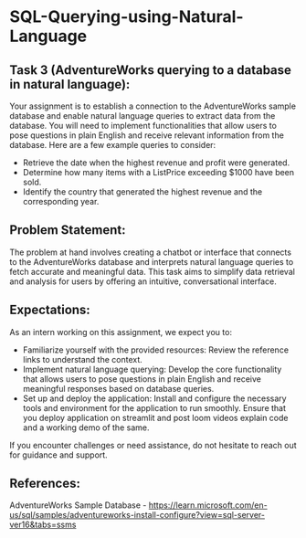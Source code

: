 # SQL-Querying-using-Natural-Language

## Task 3 (AdventureWorks querying to a database in natural language):
Your assignment is to establish a connection to the AdventureWorks sample database and enable natural language queries to extract data from the database. You will need to implement functionalities that allow users to pose questions in plain English and receive relevant information from the database. Here are a few example queries to consider:
- Retrieve the date when the highest revenue and profit were generated.
- Determine how many items with a ListPrice exceeding $1000 have been sold.
- Identify the country that generated the highest revenue and the corresponding year.
 
## Problem Statement:
The problem at hand involves creating a chatbot or interface that connects to the AdventureWorks database and interprets natural language queries to fetch accurate and meaningful data. This task aims to simplify data retrieval and analysis for users by offering an intuitive, conversational interface.
 
## Expectations:
 
As an intern working on this assignment, we expect you to:
- Familiarize yourself with the provided resources: Review the reference links to understand the context.
- Implement natural language querying: Develop the core functionality that allows users to pose questions in plain English and receive meaningful responses based on database queries.
- Set up and deploy the application: Install and configure the necessary tools and environment for the application to run smoothly. Ensure that you deploy application on streamlit and post loom videos explain code and a working demo of the same.
		

If you encounter challenges or need assistance, do not hesitate to reach out for guidance and support.
 
 
## References: 
AdventureWorks Sample Database - https://learn.microsoft.com/en-us/sql/samples/adventureworks-install-configure?view=sql-server-ver16&tabs=ssms
